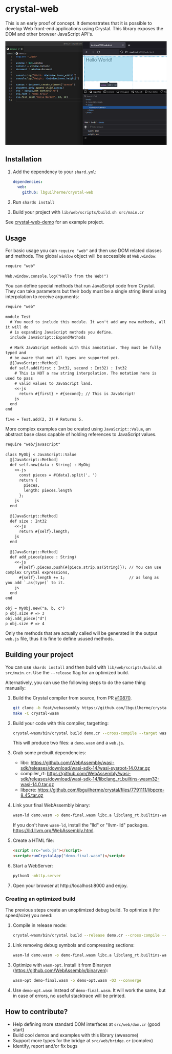 # crystal-web

This is an early proof of concept. It demonstrates that it is possible to develop Web front-end applications using Crystal. This library exposes the DOM and other browser JavaScript API's.

![demo](demo.png)

## Installation

1. Add the dependency to your `shard.yml`:

   ```yaml
   dependencies:
     web:
       github: lbguilherme/crystal-web
   ```

2. Run `shards install`

3. Build your project with `lib/web/scripts/build.sh src/main.cr`

See [crystal-web-demo](https://github.com/lbguilherme/crystal-web-demo) for an example project.

## Usage

For basic usage you can `require "web"` and then use DOM related classes and methods. The global `window` object will be accessible at `Web.window`.

```crystal
require "web"

Web.window.console.log("Hello from the Web!")
```

You can define special methods that run JavaScript code from Crystal. They can take parameters but their body must be a single string literal using interpolation to receive arguments:

```crystal
require "web"

module Test
  # You need to include this module. It won't add any new methods, all it will do
  # is expanding JavaScript methods you define.
  include JavaScript::ExpandMethods

  # Mark JavaScript methods with this annotation. They must be fully typed and
  # be aware that not all types are supported yet.
  @[JavaScript::Method]
  def self.add(first : Int32, second : Int32) : Int32
    # This is NOT a raw string interpolation. The notation here is used to pass
    # valid values to JavaScript land.
    <<-js
      return #{first} + #{second}; // This is JavaScript!
    js
  end
end

five = Test.add(2, 3) # Returns 5.
```

More complex examples can be created using `JavaScript::Value`, an abstract base class capable of holding references to JavaScript values.

```crystal
require "web/javascript"

class MyObj < JavaScript::Value
  @[JavaScript::Method]
  def self.new(data : String) : MyObj
    <<-js
      const pieces = #{data}.split(', ')
      return {
        pieces,
        length: pieces.length
      };
    js
  end

  @[JavaScript::Method]
  def size : Int32
    <<-js
      return #{self}.length;
    js
  end

  @[JavaScript::Method]
  def add_piece(piece : String)
    <<-js
      #{self}.pieces.push(#{piece.strip.as(String)}); // You can use complex Crystal expressions,
      #{self}.length += 1;                            // as long as you add `.as(type)` to it.
    js
  end
end

obj = MyObj.new("a, b, c")
p obj.size # => 3
obj.add_piece("d")
p obj.size # => 4
```

Only the methods that are actually called will be generated in the output `web.js` file, thus it is fine to define usused methods.

## Building your project

You can use `shards install` and then build with `lib/web/scripts/build.sh src/main.cr`. Use the `--release` flag for an optimized build.

Alternatively, you can use the following steps to do the same thing manually:

1. Build the Crystal compiler from source, from PR [#10870](https://github.com/crystal-lang/crystal/pull/10870).

    ```sh
    git clone -b feat/webassembly https://github.com/lbguilherme/crystal.git crystal-wasm
    make -C crystal-wasm
    ```

2. Build your code with this compiler, targetting:

    ```sh
    crystal-wasm/bin/crystal build demo.cr --cross-compile --target wasm32-unknown-wasi
    ```

    This will produce two files: a `demo.wasm` and a `web.js`.

3. Grab some prebuilt dependencies:

    - libc: https://github.com/WebAssembly/wasi-sdk/releases/download/wasi-sdk-14/wasi-sysroot-14.0.tar.gz
    - compiler_rt: https://github.com/WebAssembly/wasi-sdk/releases/download/wasi-sdk-14/libclang_rt.builtins-wasm32-wasi-14.0.tar.gz
    - libpcre: https://github.com/lbguilherme/crystal/files/7791111/libpcre-8.45.tar.gz

4. Link your final WebAssembly binary:

    ```sh
    wasm-ld demo.wasm -o demo-final.wasm libc.a libclang_rt.builtins-wasm32.a libpcre.a --import-undefined --no-entry --export __original_main --export __js_bridge_malloc_atomic --export __js_bridge_malloc --export __js_bridge_get_type_id
    ```

    If you don't have `wasm-ld`, install the "lld" or "llvm-lld" packages. https://lld.llvm.org/WebAssembly.html.

5. Create a HTML file:

    ```html
    <script src="web.js"></script>
    <script>runCrystalApp("demo-final.wasm")</script>
    ```

6. Start a WebServer:

    ```sh
    python3 -mhttp.server
    ```

7. Open your browser at http://localhost:8000 and enjoy.

### Creating an optimized build

The previous steps create an unoptimized debug build. To optimize it (for speed/size) you need:

1. Compile in release mode:

    ```sh
    crystal-wasm/bin/crystal build --release demo.cr --cross-compile --target wasm32-unknown-wasi
    ```

2. Link removing debug symbols and compressing sections:

    ```sh
    wasm-ld demo.wasm -o demo-final.wasm libc.a libclang_rt.builtins-wasm32.a libpcre.a --import-undefined --no-entry --export __crystal_main --strip-all --compress-relocations
    ```

3. Optimize with `wasm-opt`. Install it from Binaryen (https://github.com/WebAssembly/binaryen):

    ```sh
    wasm-opt demo-final.wasm -o demo-opt.wasm -O3 --converge
    ```

4. Use `demo-opt.wasm` instead of `demo-final.wasm`. It will work the same, but in case of errors, no useful stacktrace will be printed.

## How to contribute?

- Help defining more standard DOM interfaces at `src/web/dom.cr` (good start)
- Build cool demos and examples with this library (awesome)
- Support more types for the bridge at `src/web/bridge.cr` (complex)
- Identify, report and/or fix bugs
